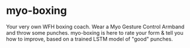 # myo-boxing
Your very own WFH boxing coach. Wear a Myo Gesture Control Armband and throw some punches.
myo-boxing is here to rate your form & tell you how to improve, based on a trained LSTM model of "good" punches.
